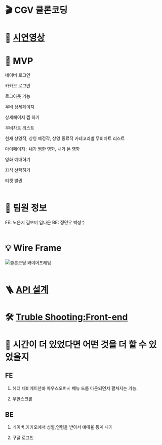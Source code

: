 # 🎬 CGV 클론코딩

# 🎥 [시연영상](https://youtu.be/2m26rEdvcxs)

# 🎯 MVP

네이버 로그인

카카오 로그인 

로그아웃 기능 

무비 상세페이지

상세페이지 찜 하기

무비차트 리스트

현재 상영작, 상영 예정작, 상영 종료작 카테고리별 무비차트 리스트 

마이페이지 : 내가 찜한 영화, 내가 본 영화

영화 예매하기 

좌석 선택하기

티켓 발권 </br></br>
 

# 🙌 팀원 정보
FE: 노은지 김보미 임다은
BE: 정민우 박성수</br></br>

# 💡 Wire Frame

![클론코딩 와이어프레임](https://user-images.githubusercontent.com/106578705/198751032-6a3cd67a-7ac0-40c3-8527-8a5d5d69c50d.png)</br></br>

# 🪜 [API 설계](https://www.notion.so/7-20f8aa17a6f4428c86a56ba9a5e7099c#7ff54f64a2bd4b4580c0e21c5f4237c6)

# 🛠 [Truble Shooting:Front-end](https://nonjee888.tistory.com/54)

# 🔮 시간이 더 있었다면 어떤 것을 더 할 수 있었을지

## FE

1. 헤더 네비게이션바 마우스오버시 메뉴 드롭 다운되면서 펼쳐지는 기능.

2. 무한스크롤

## BE

1. 네이버,카카오에서 성별,연령을 받아서 예매율 통계 내기

2. 구글 로그인

